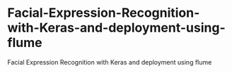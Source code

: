 # Facial-Expression-Recognition-with-Keras-and-deployment-using-flume
Facial Expression Recognition with Keras and deployment using flume
